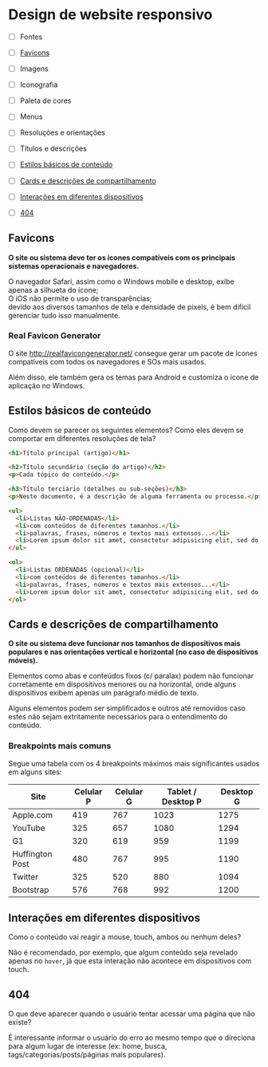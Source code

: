 # Design de website responsivo

* [ ] Fontes
* [ ] [Favicons](#favicons)
* [ ] Imagens
* [ ] Iconografia
* [ ] Paleta de cores
* [ ] Menus
* [ ] Resoluções e orientações
* [ ] Títulos e descrições
* [ ] [Estilos básicos de conteúdo](#estilos-básicos-de-conteúdo)
* [ ] [Cards e descrições de compartilhamento](#social)
* [ ] [Interações em diferentes dispositivos](#device-specific-interactions)
* [ ] [404](#404)



## Favicons<a name="favicons"></a>

**O site ou sistema deve ter os ícones compatíveis com os principais sistemas operacionais e navegadores.**

O navegador Safari, assim como o Windows mobile e desktop, exibe apenas a silhueta do ícone;  
O iOS não permite o uso de transparências;  
devido aos diversos tamanhos de tela e densidade de pixels, é bem difícil gerenciar tudo isso manualmente.


### Real Favicon Generator

O site http://realfavicongenerator.net/ consegue gerar um pacote de ícones compatíveis com todos os navegadores e SOs mais usados.

Além disso, ele também gera os temas para Android e customiza o ícone de aplicação no Windows.


## Estilos básicos de conteúdo

Como devem se parecer os seguintes elementos? Como eles devem se comportar em diferentes
resoluções de tela?

```html
<h1>Título principal (artigo)</h1>

<h2>Título secundário (seção do artigo)</h2>
<p>Cada tópico do conteúdo.</p>

<h3>Título terciário (detalhes ou sub-seções)</h3>
<p>Neste documento, é a descrição de alguma ferramenta ou processo.</p>

<ul>
  <li>Listas NÃO-ORDENADAS</li>
  <li>com conteúdos de diferentes tamanhos.</li>
  <li>palavras, frases, números e textos mais extensos...</li>
  <li>Lorem ipsum dolor sit amet, consectetur adipisicing elit, sed do eiusmod tempor incididunt ut labore et dolore magna aliqua. Ut enim ad minim veniam, quis nostrud exercitation ullamco laboris nisi ut aliquip ex ea commodo consequat. Duis aute irure dolor in reprehenderit in voluptate velit esse cillum dolore eu fugiat nulla pariatur. Excepteur sint occaecat cupidatat non proident, sunt in culpa qui officia deserunt mollit anim id est laborum.</li>
</ul>

<ol>
  <li>Listas ORDENADAS (opcional)</li>
  <li>com conteúdos de diferentes tamanhos.</li>
  <li>palavras, frases, números e textos mais extensos...</li>
  <li>Lorem ipsum dolor sit amet, consectetur adipisicing elit, sed do eiusmod tempor incididunt ut labore et dolore magna aliqua. Ut enim ad minim veniam, quis nostrud exercitation ullamco laboris nisi ut aliquip ex ea commodo consequat. Duis aute irure dolor in reprehenderit in voluptate velit esse cillum dolore eu fugiat nulla pariatur. Excepteur sint occaecat cupidatat non proident, sunt in culpa qui officia deserunt mollit anim id est laborum.</li>
</ol>
```

<!-- @TODO forms, images, deeper lists -->


## Cards e descrições de compartilhamento<a name="social"></a>

**O site ou sistema deve funcionar nos tamanhos de dispositivos mais populares
e nas orientações vertical e horizontal (no caso de dispositivos móveis).**

Elementos como abas e conteúdos fixos (c/ paralax) podem não funcionar corretamente em dispositivos menores ou na horizontal, onde alguns dispositivos exibem apenas um parágrafo médio de texto.

Alguns elementos podem ser simplificados e outros até removidos caso estes não sejam extritamente necessários para o entendimento do conteúdo.

### Breakpoints mais comuns

Segue uma tabela com os 4 breakpoints máximos mais significantes usados em alguns sites:

| Site            | Celular P | Celular G | Tablet / Desktop P  | Desktop G |
|-----------------|-----------|-----------|---------------------|-----------|
| Apple.com       | 419       | 767       | 1023                | 1275      |
| YouTube         | 325       | 657       | 1080                | 1294      |
| G1              | 320       | 619       | 959                 | 1199      |
| Huffington Post | 480       | 767       | 995                 | 1190      |
| Twitter         | 325       | 520       | 880                 | 1094      |
| Bootstrap       | 576       | 768       | 992                 | 1200      |



## Interações em diferentes dispositivos<a name="device-specific-interactions"></a>

Como o conteúdo vai reagir a mouse, touch, ambos ou nenhum deles?

Não é recomendado, por exemplo, que algum conteúdo seja revelado apenas no `hover`,
já que esta interação não acontece em dispositivos com touch.



## 404

O que deve aparecer quando o usuário tentar acessar uma página que não existe?

É interessante informar o usuário do erro ao mesmo tempo que o direciona para algum lugar de interesse (ex: home, busca, tags/categorias/posts/páginas mais populares).
